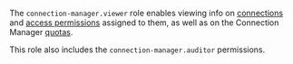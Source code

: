 The `connection-manager.viewer` role enables viewing info on [connections](../../metadata-hub/concepts/connection-manager.md) and [access permissions](../../iam/concepts/access-control/index.md) assigned to them, as well as on the Connection Manager [quotas](../../metadata-hub/concepts/limits.md).

This role also includes the `connection-manager.auditor` permissions.
